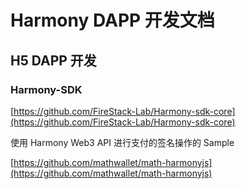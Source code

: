 # Harmony DAPP 开发文档

## H5 DAPP 开发

### Harmony-SDK

[https://github.com/FireStack-Lab/Harmony-sdk-core](https://github.com/FireStack-Lab/Harmony-sdk-core)

使用 Harmony Web3 API 进行支付的签名操作的 Sample

[https://github.com/mathwallet/math-harmonyjs](https://github.com/mathwallet/math-harmonyjs)
